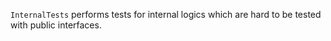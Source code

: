 



`InternalTests` performs tests for internal logics which are hard to be
tested with public interfaces.
